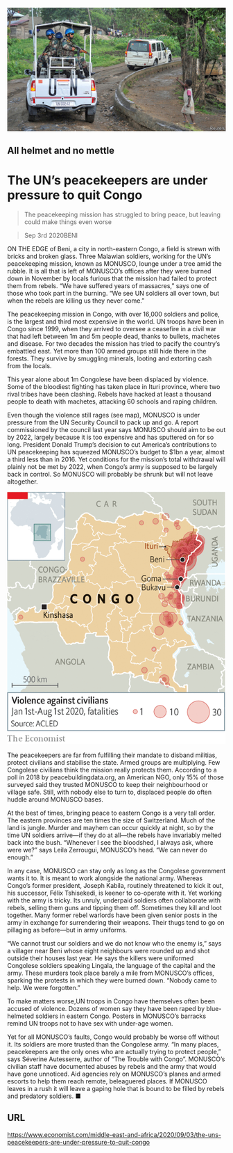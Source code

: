 ![](./images/20200905_MAP003_0.jpg)

## All helmet and no mettle

# The UN’s peacekeepers are under pressure to quit Congo

> The peacekeeping mission has struggled to bring peace, but leaving could make things even worse

> Sep 3rd 2020BENI

ON THE EDGE of Beni, a city in north-eastern Congo, a field is strewn with bricks and broken glass. Three Malawian soldiers, working for the UN’s peacekeeping mission, known as MONUSCO, lounge under a tree amid the rubble. It is all that is left of MONUSCO’s offices after they were burned down in November by locals furious that the mission had failed to protect them from rebels. “We have suffered years of massacres,” says one of those who took part in the burning. “We see UN soldiers all over town, but when the rebels are killing us they never come.”

The peacekeeping mission in Congo, with over 16,000 soldiers and police, is the largest and third most expensive in the world. UN troops have been in Congo since 1999, when they arrived to oversee a ceasefire in a civil war that had left between 1m and 5m people dead, thanks to bullets, machetes and disease. For two decades the mission has tried to pacify the country’s embattled east. Yet more than 100 armed groups still hide there in the forests. They survive by smuggling minerals, looting and extorting cash from the locals.

This year alone about 1m Congolese have been displaced by violence. Some of the bloodiest fighting has taken place in Ituri province, where two rival tribes have been clashing. Rebels have hacked at least a thousand people to death with machetes, attacking 60 schools and raping children.

Even though the violence still rages (see map), MONUSCO is under pressure from the UN Security Council to pack up and go. A report commissioned by the council last year says MONUSCO should aim to be out by 2022, largely because it is too expensive and has sputtered on for so long. President Donald Trump’s decision to cut America’s contributions to UN peacekeeping has squeezed MONUSCO’s budget to $1bn a year, almost a third less than in 2016. Yet conditions for the mission’s total withdrawal will plainly not be met by 2022, when Congo’s army is supposed to be largely back in control. So MONUSCO will probably be shrunk but will not leave altogether.



![](./images/20200905_MAM959.png)

The peacekeepers are far from fulfilling their mandate to disband militias, protect civilians and stabilise the state. Armed groups are multiplying. Few Congolese civilians think the mission really protects them. According to a poll in 2018 by peacebuildingdata.org, an American NGO, only 15% of those surveyed said they trusted MONUSCO to keep their neighbourhood or village safe. Still, with nobody else to turn to, displaced people do often huddle around MONUSCO bases.

At the best of times, bringing peace to eastern Congo is a very tall order. The eastern provinces are ten times the size of Switzerland. Much of the land is jungle. Murder and mayhem can occur quickly at night, so by the time UN soldiers arrive—if they do at all—the rebels have invariably melted back into the bush. “Whenever I see the bloodshed, I always ask, where were we?” says Leila Zerrougui, MONUSCO’s head. “We can never do enough.”

In any case, MONUSCO can stay only as long as the Congolese government wants it to. It is meant to work alongside the national army. Whereas Congo’s former president, Joseph Kabila, routinely threatened to kick it out, his successor, Félix Tshisekedi, is keener to co-operate with it. Yet working with the army is tricky. Its unruly, underpaid soldiers often collaborate with rebels, selling them guns and tipping them off. Sometimes they kill and loot together. Many former rebel warlords have been given senior posts in the army in exchange for surrendering their weapons. Their thugs tend to go on pillaging as before—but in army uniforms.

“We cannot trust our soldiers and we do not know who the enemy is,” says a villager near Beni whose eight neighbours were rounded up and shot outside their houses last year. He says the killers were uniformed Congolese soldiers speaking Lingala, the language of the capital and the army. These murders took place barely a mile from MONUSCO’s offices, sparking the protests in which they were burned down. “Nobody came to help. We were forgotten.”

To make matters worse,UN troops in Congo have themselves often been accused of violence. Dozens of women say they have been raped by blue-helmeted soldiers in eastern Congo. Posters in MONUSCO’s barracks remind UN troops not to have sex with under-age women.

Yet for all MONUSCO’s faults, Congo would probably be worse off without it. Its soldiers are more trusted than the Congolese army. “In many places, peacekeepers are the only ones who are actually trying to protect people,” says Séverine Autesserre, author of “The Trouble with Congo”. MONUSCO’s civilian staff have documented abuses by rebels and the army that would have gone unnoticed. Aid agencies rely on MONUSCO’s planes and armed escorts to help them reach remote, beleaguered places. If MONUSCO leaves in a rush it will leave a gaping hole that is bound to be filled by rebels and predatory soldiers. ■

## URL

https://www.economist.com/middle-east-and-africa/2020/09/03/the-uns-peacekeepers-are-under-pressure-to-quit-congo
